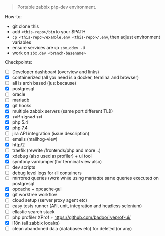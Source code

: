 > Portable zabbix php-dev environment.

How-to:
- git clone this
- add `<this-repo>/bin` to your $PATH
- `cp <this-repo>/example.env <this-repo>/.env`, then adjust environment variables
- ensure services are up `zbx,ddev -U`
- work on `zbx,dev <branch-basename>`

Checkpoints:
- [ ] Developer dashboard (overview and links)
- [x] containerized (all you need is a docker, terminal and browser)
- [ ] all is arch based (just because)
- [x] postgresql
- [ ] oracle
- [ ] mariadb
- [x] git hooks
- [x] multiple zabbix servers (same port different TLD)
- [x] self signed ssl
- [x] php 5.4
- [x] php 7.4
- [ ] jira API integration (issue description)
- [ ] emails (mailhog-view)
- [x] http/2
- [ ] traefik (rewrite /frontends/php and more ..)
- [x] xdebug (also used as profiler) + ui tool
- [x] symfony vardumper (for terminal view also)
- [ ] dev scripts
- [ ] debug level logs for all containers
- [ ] mirrored queries (work while using mariadb) same queries executed on postgresql
- [x] opcache + opcache-gui
- [x] git worktree workflow
- [ ] cloud setup (server proxy agent etc)
- [ ] easy tests runner (API, unit, integration and headless selenium)
- [ ] ellastic search stack
- [ ] php profiler XProf + https://github.com/badoo/liveprof-ui/
- [x] i18n (all zabbix locales)
- [ ] clean abandoned data (databases etc) for deleted <Refs> (or any)
